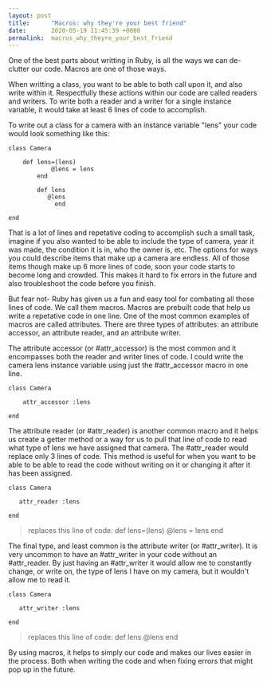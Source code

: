 ```yaml
---
layout: post
title:      "Macros: why they're your best friend"
date:       2020-05-19 11:45:39 +0000
permalink:  macros_why_theyre_your_best_friend
---
```


One of the best parts about writting in Ruby, is all the ways we can de-clutter our code. Macros are one of those ways. 

When writting a class, you want to be able to both call upon it, and also write within it. Respectfully these actions within our code are called readers and writers. To write both a reader and a writer for a single instance variable, it would take at least 6 lines of code to accomplish. 

To write out a class for a camera with an instance variable "lens" your code would look something like this:

```
class Camera

    def lens=(lens)
		    @lens = lens
		end
		
		def lens
		   @lens
			 end 
			 
end
```

That is a lot of lines and repetative coding to accomplish such a small task, imagine if you also wanted to be able to include the type of camera, year it was made, the condition it is in, who the owner is, etc. The options for ways you could describe items that make up a camera are endless. All of those items though make up 6 more lines of code, soon your code starts to become long and crowded. This makes it hard to fix errors in the future and also troubleshoot the code before you finish. 

But fear not- Ruby has given us a fun and easy tool for combating all those lines of code. We call them macros. Macros are prebuilt code that help us write a repetative code in one line. One of the most common examples of macros are called attributes. There are three types of attributes: an attribute accessor, an attribute reader, and an attribute writer. 

The attribute accessor (or #attr_accessor) is the most common and it encompasses both the reader and writer lines  of code. I could write the camera lens instance variable using just the #attr_accessor macro in one line. 

```
class Camera

    attr_accessor :lens
		
end 
```

The attribute reader (or #attr_reader) is another common macro and it helps us create a getter method or a way for us to pull that line of code to read what type of lens we have assigned that camera. The #attr_reader would replace only 3 lines of code. This method is useful for when you want to be able to be able to read the code without writing on it or changing it after it has been assigned. 

```
class Camera

   attr_reader :lens
	 
end 
```

> replaces this line of code:
>  def lens=(lens)
> 	    @lens = lens
> 	 end 


The final type, and least common is the attribute writer (or #attr_writer). It is very uncommon to have an #attr_writer in your code without an #attr_reader. By just having an #attr_writer it would allow me to constantly change, or write on, the type of lens I have on my camera, but it wouldn't allow me to read it. 

```
class Camera

   attr_writer :lens 

end 
```

> 	 replaces this line of code:
> 	 def lens
> 	    @lens
> 	 end

By using macros, it helps to simply our code and makes our lives easier in the process. Both when writing the code and when fixing errors that might pop up in the future. 
